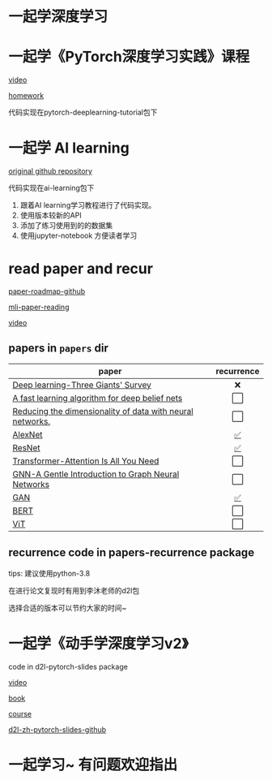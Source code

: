 # 一起学深度学习

# 一起学《PyTorch深度学习实践》课程
[video](https://www.bilibili.com/video/BV1Y7411d7Ys/?p=1&vd_source=e472d54fbaf4a2a11e9526662ac3a29b)

[homework](https://blog.csdn.net/bit452/category_10569531.html)

代码实现在pytorch-deeplearning-tutorial包下

# 一起学 AI learning
[original github repository](https://github.com/apachecn/ailearning)

代码实现在ai-learning包下

1. 跟着AI learning学习教程进行了代码实现。
2. 使用版本较新的API 
3. 添加了练习使用到的的数据集
4. 使用jupyter-notebook 方便读者学习

# read paper and recur
[paper-roadmap-github](https://github.com/floodsung/Deep-Learning-Papers-Reading-Roadmap)

[mli-paper-reading](https://github.com/mli/paper-reading)

[video](https://space.bilibili.com/1567748478/channel/collectiondetail?sid=32744)

## papers in `papers` dir

|  paper  |  recurrence  |
|  ----  |  :----:  |
|  [Deep learning-Three Giants' Survey](http://www.cs.toronto.edu/~hinton/absps/NatureDeepReview.pdf)  |  ❌  | 
|  [A fast learning algorithm for deep belief nets](http://www.cs.toronto.edu/~hinton/absps/ncfast.pdf)  |  ⬜  | 
|  [Reducing the dimensionality of data with neural networks.](http://www.cs.toronto.edu/~hinton/absps/science_som.pdf)  |  ⬜  | 
|  [AlexNet](https://proceedings.neurips.cc/paper/2012/file/c399862d3b9d6b76c8436e924a68c45b-Paper.pdf)  |  [✅](https://github.com/xiamingtx/DeepLearningTutorial/blob/main/papers-recurrence/AlexNet.ipynb)  | 
|  [ResNet](https://arxiv.org/pdf/1512.03385.pdf)  |  [✅](https://github.com/xiamingtx/DeepLearningTutorial/blob/main/papers-recurrence/ResNet.ipynb)  | 
|  [Transformer-Attention Is All You Need](https://arxiv.org/pdf/1706.03762.pdf)  |  ⬜  | 
|  [GNN-A Gentle Introduction to Graph Neural Networks](https://distill.pub/2021/gnn-intro/)  |  ⬜  | 
|  [GAN](https://proceedings.neurips.cc/paper/2014/file/5ca3e9b122f61f8f06494c97b1afccf3-Paper.pdf)  |  [✅](https://github.com/xiamingtx/DeepLearningTutorial/blob/main/papers-recurrence/GAN.ipynb)  | 
|  [BERT](https://arxiv.org/pdf/1810.04805.pdf)  |  ⬜  | 
|  [ViT](https://arxiv.org/pdf/2010.11929.pdf)  |  ⬜  | 


## recurrence code in papers-recurrence package

tips:
建议使用python-3.8 

在进行论文复现时有用到李沐老师的d2l包

选择合适的版本可以节约大家的时间~

# 一起学《动手学深度学习v2》

code in d2l-pytorch-slides package

[video](https://space.bilibili.com/1567748478/channel/seriesdetail?sid=358497)

[book](https://zh-v2.d2l.ai/index.html#)

[course](https://course.d2l.ai/zh-v2/)

[d2l-zh-pytorch-slides-github](https://github.com/d2l-ai/d2l-zh-pytorch-slides)

# 一起学习~ 有问题欢迎指出